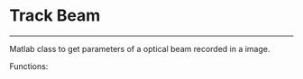 # Track Beam
------------

Matlab class to get parameters of a optical beam recorded in a image.

Functions:
